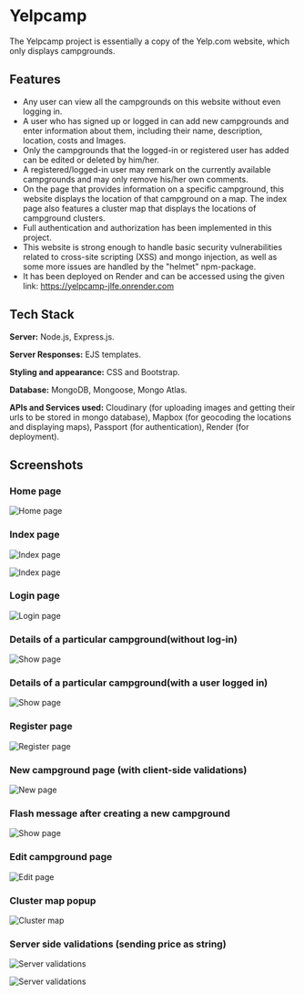 
# Yelpcamp

The Yelpcamp project is essentially a copy of the Yelp.com website, which only displays campgrounds.


## Features

- Any user can view all the campgrounds on this website without even logging in.
- A user who has signed up or logged in can add new campgrounds and enter information about them, including their name, description, location, costs and Images.
- Only the campgrounds that the logged-in or registered user has added can be edited or deleted by him/her.
- A registered/logged-in user may remark on the currently available campgrounds and may only remove his/her own comments.
- On the page that provides information on a specific campground, this website displays the location of that campground on a map. The index page also features a cluster map that displays the locations of campground clusters.
- Full authentication and authorization has been implemented in this project. 
- This website is strong enough to handle basic security vulnerabilities related to cross-site scripting (XSS) and mongo injection, as well as some more issues are handled by the "helmet" npm-package.
- It has been deployed on Render and can be accessed using the given link: https://yelpcamp-jlfe.onrender.com


## Tech Stack

**Server:** Node.js, Express.js.

**Server Responses:** EJS templates.

**Styling and appearance:** CSS and Bootstrap.

**Database:** MongoDB, Mongoose, Mongo Atlas.

**APIs and Services used:** Cloudinary (for uploading images and getting their urls to be stored in mongo database), Mapbox (for geocoding the locations and displaying maps), Passport (for authentication), Render (for deployment). 


## Screenshots

### Home page
![Home page](https://github.com/runtime-terror0304/YelpCampFinal/blob/main/screenshots/Screenshot%20(1934).png?raw=true)

### Index page
![Index page](https://github.com/runtime-terror0304/YelpCampFinal/blob/main/screenshots/Screenshot%20(1936).png?raw=true)

![Index page](https://github.com/runtime-terror0304/YelpCampFinal/blob/main/screenshots/Screenshot%20(1937).png?raw=true)

### Login page
![Login page](https://github.com/runtime-terror0304/YelpCampFinal/blob/main/screenshots/Screenshot%20(1940).png?raw=true)

### Details of a particular campground(without log-in)
![Show page](https://github.com/runtime-terror0304/YelpCampFinal/blob/main/screenshots/Screenshot%20(1938).png?raw=true)

### Details of a particular campground(with a user logged in)
![Show page](https://github.com/runtime-terror0304/YelpCampFinal/blob/main/screenshots/Screenshot%20(1943).png?raw=true)

### Register page
![Register page](https://github.com/runtime-terror0304/YelpCampFinal/blob/main/screenshots/Screenshot%20(1946).png?raw=true)

### New campground page (with client-side validations)
![New page](https://github.com/runtime-terror0304/YelpCampFinal/blob/main/screenshots/Screenshot%20(1949).png?raw=true)

### Flash message after creating a new campground
![Show page](https://github.com/runtime-terror0304/YelpCampFinal/blob/main/screenshots/Screenshot%20(1950).png?raw=true)

### Edit campground page
![Edit page](https://github.com/runtime-terror0304/YelpCampFinal/blob/main/screenshots/Screenshot%20(1951).png?raw=true)

### Cluster map popup
![Cluster map](https://github.com/runtime-terror0304/YelpCampFinal/blob/main/screenshots/Screenshot%20(1952).png?raw=true)

### Server side validations (sending price as string)
![Server validations](https://github.com/runtime-terror0304/YelpCampFinal/blob/main/screenshots/Screenshot%20(1960).png?raw=true)

![Server validations](https://github.com/runtime-terror0304/YelpCampFinal/blob/main/screenshots/Screenshot%20(1961).png?raw=true)
